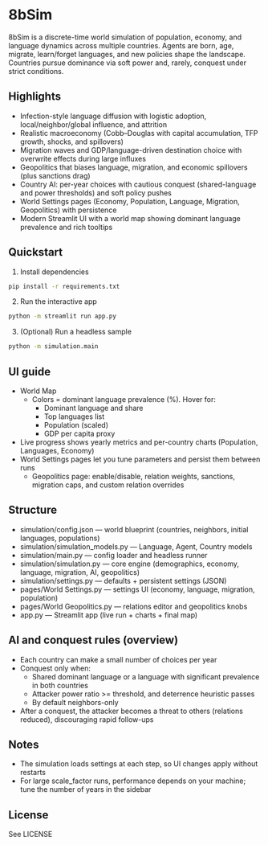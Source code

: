 # 8bSim

8bSim is a discrete-time world simulation of population, economy, and language dynamics across multiple countries. Agents are born, age, migrate, learn/forget languages, and new policies shape the landscape. Countries pursue dominance via soft power and, rarely, conquest under strict conditions.

## Highlights

- Infection-style language diffusion with logistic adoption, local/neighbor/global influence, and attrition
- Realistic macroeconomy (Cobb–Douglas with capital accumulation, TFP growth, shocks, and spillovers)
- Migration waves and GDP/language-driven destination choice with overwrite effects during large influxes
- Geopolitics that biases language, migration, and economic spillovers (plus sanctions drag)
- Country AI: per-year choices with cautious conquest (shared-language and power thresholds) and soft policy pushes
- World Settings pages (Economy, Population, Language, Migration, Geopolitics) with persistence
- Modern Streamlit UI with a world map showing dominant language prevalence and rich tooltips

## Quickstart

1) Install dependencies

```bash
pip install -r requirements.txt
```

2) Run the interactive app

```bash
python -m streamlit run app.py
```

3) (Optional) Run a headless sample

```bash
python -m simulation.main
```

## UI guide

- World Map
    - Colors = dominant language prevalence (%). Hover for:
        - Dominant language and share
        - Top languages list
        - Population (scaled)
        - GDP per capita proxy
- Live progress shows yearly metrics and per-country charts (Population, Languages, Economy)
- World Settings pages let you tune parameters and persist them between runs
    - Geopolitics page: enable/disable, relation weights, sanctions, migration caps, and custom relation overrides

## Structure

- simulation/config.json — world blueprint (countries, neighbors, initial languages, populations)
- simulation/simulation_models.py — Language, Agent, Country models
- simulation/main.py — config loader and headless runner
- simulation/simulation.py — core engine (demographics, economy, language, migration, AI, geopolitics)
- simulation/settings.py — defaults + persistent settings (JSON)
- pages/World Settings.py — settings UI (economy, language, migration, population)
- pages/World Geopolitics.py — relations editor and geopolitics knobs
- app.py — Streamlit app (live run + charts + final map)

## AI and conquest rules (overview)

- Each country can make a small number of choices per year
- Conquest only when:
    - Shared dominant language or a language with significant prevalence in both countries
    - Attacker power ratio >= threshold, and deterrence heuristic passes
    - By default neighbors-only
- After a conquest, the attacker becomes a threat to others (relations reduced), discouraging rapid follow-ups

## Notes

- The simulation loads settings at each step, so UI changes apply without restarts
- For large scale_factor runs, performance depends on your machine; tune the number of years in the sidebar

## License

See LICENSE